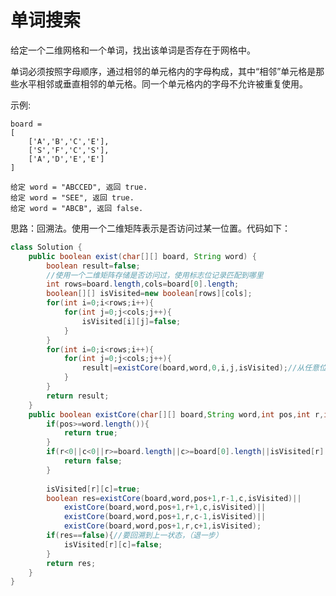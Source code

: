 #  单词搜索
给定一个二维网格和一个单词，找出该单词是否存在于网格中。

单词必须按照字母顺序，通过相邻的单元格内的字母构成，其中“相邻”单元格是那些水平相邻或垂直相邻的单元格。同一个单元格内的字母不允许被重复使用。

示例:

    board =
    [
        ['A','B','C','E'],
        ['S','F','C','S'],
        ['A','D','E','E']
    ]

    给定 word = "ABCCED", 返回 true.
    给定 word = "SEE", 返回 true.
    给定 word = "ABCB", 返回 false.  

思路：回溯法。使用一个二维矩阵表示是否访问过某一位置。代码如下：  
```java
class Solution {
    public boolean exist(char[][] board, String word) {
        boolean result=false;
        //使用一个二维矩阵存储是否访问过，使用标志位记录匹配到哪里
        int rows=board.length,cols=board[0].length;
        boolean[][] isVisited=new boolean[rows][cols];
        for(int i=0;i<rows;i++){
            for(int j=0;j<cols;j++){
                isVisited[i][j]=false;
            }
        }
        for(int i=0;i<rows;i++){
            for(int j=0;j<cols;j++){
                result|=existCore(board,word,0,i,j,isVisited);//从任意位置开始匹配
            }
        }
        return result;
    }
    public boolean existCore(char[][] board,String word,int pos,int r,int c,boolean[][] isVisited){
        if(pos>=word.length()){
            return true;
        }
        if(r<0||c<0||r>=board.length||c>=board[0].length||isVisited[r][c]==true||board[r][c]!=word.charAt(pos)){
            return false;
        }
        
        isVisited[r][c]=true;
        boolean res=existCore(board,word,pos+1,r-1,c,isVisited)||
            existCore(board,word,pos+1,r+1,c,isVisited)||
            existCore(board,word,pos+1,r,c-1,isVisited)||
            existCore(board,word,pos+1,r,c+1,isVisited);
        if(res==false){//要回溯到上一状态，（退一步）
            isVisited[r][c]=false;
        }
        return res;
    }
}
```